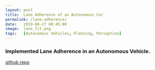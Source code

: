 ```yaml
---
layout: post
title:  Lane Adherence of an Autonomous Car
permalink: /lane-adherence/
date:   2019-08-27 08:45:00
image:  lane_fit.png
tags:   [Autonomous Vehicles, Planning, Perception]
---
```

### Implemented Lane Adherence in an Autonomous Vehicle.

[github repo](https://github.com/ashwath-karthikeyan/autonomous-car-lane-detection)